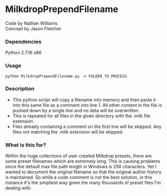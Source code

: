 # MilkdropPrependFilename
Code by Nathan Williams  
Concept by Jason Fletcher  

### Dependencies
Python 2.7.16 x86  

### Usage
```
python MilkdropPrependFilename.py -v FOLDER_TO_PROCESS
```

### Description
* This python script will copy a filename into memory and then paste it into this same file as a comment into line 1. All other content in the file is pushed down by a single line and no data will be overwritten.
* This is repeated for all files in the given directory with the .milk file extension.
* Files already containing a comment on the first line will be skipped. Any files not matching the .milk extension will be skipped.

### What is this for?
Within the huge collections of user created Milkdrop presets, there are some preset filenames which are extremely long. This is causing problems since the default max file path length in Windows is 256 characters. Yet I wanted to document the original filename so that the original author history is maintained. So while a code comment is not the best solution, in this instance it's the simpliest way given the many thousands of preset files I'm dealing with.

